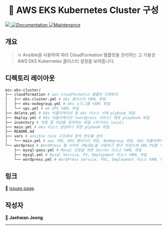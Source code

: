 <h1 align="center"> 👋 AWS EKS Kubernetes Cluster 구성 </h1>
<p>
  <a href="https://sed-gitlab.hanpda.com/jhjeong/test/blob/master/README.md">
    <img src="https://img.shields.io/badge/version-1.0.0-blue.svg?cacheSeconds=2592000" />
  </a>
  <a href="https://sed-gitlab.hanpda.com/jhjeong/test/blob/master/README.md">
    <img alt="Documentation" src="https://img.shields.io/badge/documentation-yes-brightgreen.svg" target="_blank" />
  </a>
  <a href="https://github.com/kefranabg/readme-md-generator/graphs/commit-activity">
    <img alt="Maintenance" src="https://img.shields.io/badge/Maintained%3F-yes-green.svg" target="_blank" />
  </a>
</p>

## 개요
> ㅁ Ansible을 사용하여 여러 CloudFormation 템플릿을 관리하는 고 가용성 AWS EKS Kubernetes 클러스터 설정을 보여줍니다.

## 디렉토리 레이아웃
```sh
mzc-eks-cluster/
├── cloudformation # aws cloudformatin 템플릿 디렉토리
│   ├── eks-cluster.yml # eks 클러스터 YAML 파일
│   ├── eks-nodegroup.yml # eks 노드그룹 YAMl 파일
│   └── vpc.yml # ek VPC YAML 파일
├── delete.yml # k8s 어플리케이션 및 eks 리소스 삭제 plybook 파일
├── deploy.yml # k8s 어플리케이션 (wordpress 서비스) 배포 playbook 파일
├── inventory # 작업 할 대상을 정의하는 파일 (여기서는 local)
├── main.yml # eks 리소스 생성하기 위한 plybook 파일
├── README.md 
├── vars # ansible role 구조에서 정적 변수를 정의
│   └── main.yml # aws 셋팅, EKS 클러스터 셋팅, Nodegroup 셋팅, k8s 어플리케이션 셋팅 변수 정의
└── wordpress # WordPress 웹 사이트 (MySQL을 사용하고 영구 저장소에 EBS PV를 사용)를 배포
    ├── mysql-pass.yml # Mysql 인증을 위한 Secret 리소스 YAML 파일
    ├── mysql.yml # Mysql Service, PV, Deployment 리소스 YAML 파일
    └── wordpress.yml # WordPress Service, PVC, Deployment 리소스 YAML 파일
```

## 링크
🤝 [issues page]().

## 작성자
👤 **Jaehwan Jeong**

***


